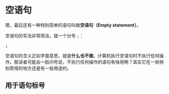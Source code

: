 # 空语句

嗯，最后还有一种特别简单的语句叫做**空语句（Empty statement）**。

空语句的写法非常简洁，就一个分号 `;`：

<pre class="sdsc">
;
</pre>

空语句的含义正如字面意思，就是**什么也不做**。计算机执行空语句时不执行任何操作。那读者可能会一脸问号说，不执行任何操作的语句有啥用啊？其实它在一些特别奇怪的地方还是有一些用途的。

## 用于语句标号